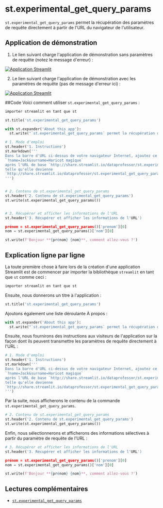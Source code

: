 # st.experimental_get_query_params

`st.experimental_get_query_params` permet la récupération des paramètres de requête directement à partir de l'URL du navigateur de l'utilisateur.

## Application de démonstration

1. Le lien suivant charge l'application de démonstration sans paramètres de requête (notez le message d'erreur) :

[![Application Streamlit](https://static.streamlit.io/badges/streamlit_badge_black_white.svg)](https://share.streamlit.io/dataprofessor/st.experimental_get_query_params/)

2. Le lien suivant charge l'application de démonstration avec les paramètres de requête (pas de message d'erreur ici) :

[![Application Streamlit](https://static.streamlit.io/badges/streamlit_badge_black_white.svg)](http://share.streamlit.io/dataprofessor/st.experimental_get_query_params/?firstname=Jack&surname=Beanstalk)

##Code
Voici comment utiliser `st.experimental_get_query_params` :
```python
importer streamlit en tant que st

st.title('st.experimental_get_query_params')

with st.expander('About this app'):
  st.write("`st.experimental_get_query_params` permet la récupération des paramètres de requête directement à partir de l'URL du navigateur de l'utilisateur.")

# 1. Mode d'emploi
st.header('1. Instructions')
st.markdown('''
Dans la barre d'URL ci-dessus de votre navigateur Internet, ajoutez ce qui suit :
`?name=Jack&surname=Haricot magique`
après l'URL de base `http://share.streamlit.io/dataprofessor/st.experimental_get_query_params/`
telle qu'elle devienne
`http://share.streamlit.io/dataprofessor/st.experimental_get_query_params/?firstname=Jack&surname=Beanstalk`
''')


# 2. Contenu de st.experimental_get_query_params
st.header('2. Contenu de st.experimental_get_query_params')
st.write(st.experimental_get_query_params())


# 3. Récupérer et afficher les informations de l'URL
st.header('3. Récupérer et afficher les informations de l'URL')

prénom = st.experimental_get_query_params()['prenom'][0]
nom = st.experimental_get_query_params()['nom'][0]

st.write(f'Bonjour **{prénom} {nom}**, comment allez-vous ?')
```

## Explication ligne par ligne
La toute première chose à faire lors de la création d'une application Streamlit est de commencer par importer la bibliothèque `streamlit` en tant que `st` comme ceci :
```python
importer streamlit en tant que st
```

Ensuite, nous donnerons un titre à l'application :
```python
st.title('st.experimental_get_query_params')
```

Ajoutons également une liste déroulante À propos :
```python
with st.expander('About this app'):
  st.write("`st.experimental_get_query_params` permet la récupération des paramètres de requête directement à partir de l'URL du navigateur de l'utilisateur.")
```

Ensuite, nous fournirons des instructions aux visiteurs de l'application sur la façon dont ils peuvent transmettre les paramètres de requête directement à l'URL :
```python
# 1. Mode d'emploi
st.header('1. Instructions')
st.markdown('''
Dans la barre d'URL ci-dessus de votre navigateur Internet, ajoutez ce qui suit :
`?name=Jack&surname=Haricot magique`
après l'URL de base `http://share.streamlit.io/dataprofessor/st.experimental_get_query_params/`
telle qu'elle devienne
`http://share.streamlit.io/dataprofessor/st.experimental_get_query_params/?firstname=Jack&surname=Beanstalk`
''')
```

Par la suite, nous afficherons le contenu de la commande `st.experimental_get_query_params`.
```python
# 2. Contenu de st.experimental_get_query_params
st.header('2. Contenu de st.experimental_get_query_params')
st.write(st.experimental_get_query_params())
```

Enfin, nous sélectionnerons et afficherons des informations sélectives à partir du paramètre de requête de l'URL :
```python
# 3. Récupérer et afficher les informations de l'URL
st.header('3. Récupérer et afficher les informations de l'URL')

prénom = st.experimental_get_query_params()['prenom'][0]
nom = st.experimental_get_query_params()['nom'][0]

st.write(f'Bonjour **{prénom} {nom}**, comment allez-vous ?')
```

## Lectures complémentaires
- [`st.experimental_get_query_params`](https://docs.streamlit.io/library/api-reference/utilities/st.experimental_get_query_params)